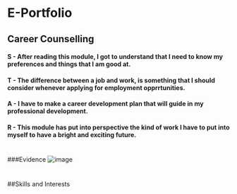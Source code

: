 # E-Portfolio
## Career Counselling
#### S - After reading this module, I got to understand that I need to know my preferences and things that I am good at.
#### T - The difference between a job and work, is something that I should consider whenever applying for employment opprrtunities. 
#### A - I have to make a career development plan that will guide in my professional development.
#### R - This module has put into perspective the kind of work I have to put into myself to have a bright and exciting future.
#
###Evidence
![image](https://github.com/user-attachments/assets/e90ec02d-a45a-4ea4-90e5-515b5cceff5b)
#
##Skills and Interests
